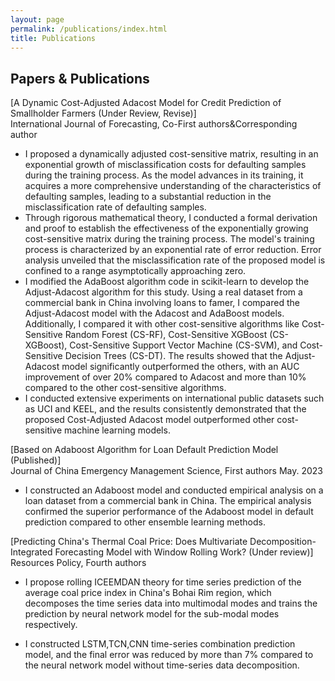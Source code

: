```yaml
---
layout: page
permalink: /publications/index.html
title: Publications
---
```



## Papers & Publications 
[A Dynamic Cost-Adjusted Adacost Model for Credit Prediction of Smallholder Farmers	(Under Review, Revise)]
<br>International Journal of Forecasting, Co-First authors&Corresponding author	
- I proposed a dynamically adjusted cost-sensitive matrix, resulting in an exponential growth of misclassification costs for defaulting samples during the training process. As the model advances in its training, it acquires a more comprehensive understanding of the characteristics of defaulting samples, leading to a substantial reduction in the misclassification rate of defaulting samples.
- Through rigorous mathematical theory, I conducted a formal derivation and proof to establish the effectiveness of the exponentially growing cost-sensitive matrix during the training process. The model's training process is characterized by an exponential rate of error reduction. Error analysis unveiled that the misclassification rate of the proposed model is confined to a range asymptotically approaching zero.
- I modified the AdaBoost algorithm code in scikit-learn to develop the Adjust-Adacost algorithm for this study. Using a real dataset from a commercial bank in China involving loans to famer, I compared the Adjust-Adacost model with the Adacost and AdaBoost models. Additionally, I compared it with other cost-sensitive algorithms like Cost-Sensitive Random Forest (CS-RF), Cost-Sensitive XGBoost (CS-XGBoost), Cost-Sensitive Support Vector Machine (CS-SVM), and Cost-Sensitive Decision Trees (CS-DT). The results showed that the Adjust-Adacost model significantly outperformed the others, with an AUC improvement of over 20% compared to Adacost and more than 10% compared to the other cost-sensitive algorithms.
- I conducted extensive experiments on international public datasets such as UCI and KEEL, and the results consistently demonstrated that the proposed Cost-Adjusted Adacost model outperformed other cost-sensitive machine learning models.

[Based on Adaboost Algorithm for Loan Default Prediction Model 	(Published)]
<br>Journal of China Emergency Management Science, First authors	May. 2023
- I constructed an Adaboost model and conducted empirical analysis on a loan dataset from a commercial bank in China. The empirical analysis confirmed the superior performance of the Adaboost model in default prediction compared to other ensemble learning methods.
  
[Predicting China's Thermal Coal Price: Does Multivariate Decomposition-Integrated Forecasting Model with Window Rolling Work?	(Under review)]
<br>Resources Policy, Fourth authors	
- I propose rolling ICEEMDAN theory for time series prediction of the average coal price index in China's Bohai Rim region, which decomposes the time series data into multimodal modes and trains the prediction by neural network model for the sub-modal modes respectively.
- I constructed LSTM,TCN,CNN time-series combination prediction model, and the final error was reduced by more than 7% compared to the neural network model without time-series data decomposition.

  <br>



